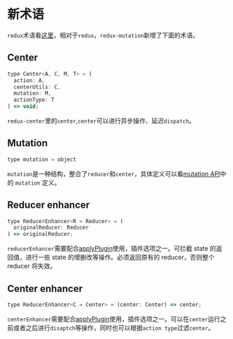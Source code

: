 # 新术语

`redux`术语看[这里](https://redux.js.org/glossary)，相对于`redux`，`redux-mutation`新增了下面的术语。

## Center

```js
type Center<A, C, M, T> = (
  action: A,
  centerUtils: C,
  mutation: M,
  actionType: T
) => void;
```

`redux-center`里的`center`,`center`可以进行异步操作、延迟`dispatch`。

## Mutation

```js
type mutation = object
```

`mutation`是一种结构，整合了`reducer`和`center`，具体定义可以看[mutation API](../api/mutation.md)中的 `mutation` 定义。

## Reducer enhancer

```js
type ReducerEnhancer<R = Reducer> = (
  originalReducer: Reducer
) => originalReducer;
```

`reducerEnhancer`需要配合[applyPlugin](../api/applyPlugin.md)使用，插件选项之一。可拦截 state 的返回值，进行一些 state 的增删改等操作。必须返回原有的 reducer，否则整个 reducer 将失效。

## Center enhancer

```js
type ReducerEnhancer<C = Center> = (center: Center) => center;
```

`centerEnhancer`需要配合[applyPlugin](../api/applyPlugin.md)使用，插件选项之一。可以在`center`运行之前或者之后进行`disaptch`等操作，同时也可以根据`action type`过滤`center`。
